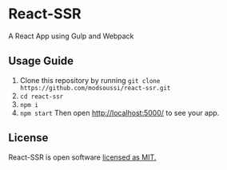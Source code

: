# React-SSR
A React App using Gulp and Webpack

## Usage Guide
1. Clone this repository by running `git clone https://github.com/modsoussi/react-ssr.git`
2. `cd react-ssr`
3. `npm i`
4. `npm start`
Then open [http://localhost:5000/](http://localhost:5000/) to see your app.

## License
React-SSR is open software [licensed as MIT.](https://github.com/modsoussi/react-ssr/blob/master/LICENSE)